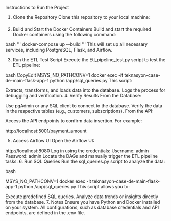 Instructions to Run the Project
1. Clone the Repository
Clone this repository to your local machine:
####
2. Build and Start the Docker Containers
Build and start the required Docker containers using the following command:

bash
'''
docker-compose up --build
'''
This will set up all necessary services, including PostgreSQL, Flask, and Airflow.

3. Run the ETL Test Script
Execute the Etl_pipeline_test.py script to test the ETL pipeline:

bash
CopyEdit
MSYS_NO_PATHCONV=1 docker exec -it teknasyon-case-de-main-flask-app-1 python /app/sql_queries.py
This script:

Extracts, transforms, and loads data into the database.
Logs the process for debugging and verification.
4. Verify Results
From the Database:

Use pgAdmin or any SQL client to connect to the database.
Verify the data in the respective tables (e.g., customers, subscriptions).
From the API:

Access the API endpoints to confirm data insertion. For example:

http://localhost:5001/payment_amount

5. Access Airflow UI
Open the Airflow UI:

http://localhost:8080
Log in using the credentials:
Username: admin
Password: admin
Locate the DAGs and manually trigger the ETL pipeline tasks.
6. Run SQL Queries
Run the sql_queries.py script to analyze the data:

bash

MSYS_NO_PATHCONV=1 docker exec -it teknasyon-case-de-main-flask-app-1 python /app/sql_queries.py
This script allows you to:

Execute predefined SQL queries.
Analyze data trends or insights directly from the database.
7. Notes
Ensure you have Python and Docker installed on your system.
All configurations, such as database credentials and API endpoints, are defined in the .env file.
